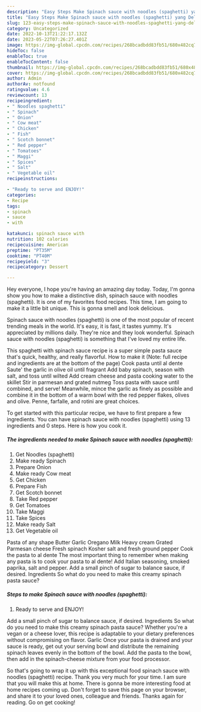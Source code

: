 ```yaml
---
description: "Easy Steps Make Spinach sauce with noodles (spaghetti) yang Delicious"
title: "Easy Steps Make Spinach sauce with noodles (spaghetti) yang Delicious"
slug: 123-easy-steps-make-spinach-sauce-with-noodles-spaghetti-yang-delicious
category: Uncategorized
date: 2022-10-13T21:22:17.132Z
date: 2023-05-22T07:26:27.401Z
image: https://img-global.cpcdn.com/recipes/268bcadbdd83fb51/680x482cq70/spinach-sauce-with-noodles-spaghetti-recipe-main-photo.jpg
hideToc: false
enableToc: true
enableTocContent: false
thumbnail: https://img-global.cpcdn.com/recipes/268bcadbdd83fb51/680x482cq70/spinach-sauce-with-noodles-spaghetti-recipe-main-photo.jpg
cover: https://img-global.cpcdn.com/recipes/268bcadbdd83fb51/680x482cq70/spinach-sauce-with-noodles-spaghetti-recipe-main-photo.jpg
author: Admin
authorAv: notfound
ratingvalue: 4.6
reviewcount: 13
recipeingredient:
- " Noodles spaghetti"
- " Spinach"
- " Onion"
- " Cow meat"
- " Chicken"
- " Fish"
- " Scotch bonnet"
- " Red pepper"
- " Tomatoes"
- " Maggi"
- " Spices"
- " Salt"
- " Vegetable oil"
recipeinstructions:

- "Ready to serve and ENJOY!"
categories:
- Recipe
tags:
- spinach
- sauce
- with

katakunci: spinach sauce with 
nutrition: 102 calories
recipecuisine: American
preptime: "PT35M"
cooktime: "PT40M"
recipeyield: "3"
recipecategory: Dessert

---
```



Hey everyone, I hope you're having an amazing day today. Today, I'm gonna show you how to make a distinctive dish, spinach sauce with noodles (spaghetti). It is one of my favorites food recipes. This time, I am going to make it a little bit unique. This is gonna smell and look delicious.

Spinach sauce with noodles (spaghetti) is one of the most popular of recent trending meals in the world. It's easy, it is fast, it tastes yummy. It's appreciated by millions daily. They're nice and they look wonderful. Spinach sauce with noodles (spaghetti) is something that I've loved my entire life.

This spaghetti with spinach sauce recipe is a super simple pasta sauce that&#39;s quick, healthy, and really flavorful. How to make it (Note: full recipe and ingredients are at the bottom of the page) Cook pasta until al dente Saute&#39; the garlic in olive oil until fragrant Add baby spinach, season with salt, and toss until wilted Add cream cheese and pasta cooking water to the skillet Stir in parmesan and grated nutmeg Toss pasta with sauce until combined, and serve! Meanwhile, mince the garlic as finely as possible and combine it in the bottom of a warm bowl with the red pepper flakes, olives and olive. Penne, farfalle, and rotini are great choices.


To get started with this particular recipe, we have to first prepare a few ingredients. You can have spinach sauce with noodles (spaghetti) using 13 ingredients and 0 steps. Here is how you cook it.

<!--inarticleads1-->

##### The ingredients needed to make Spinach sauce with noodles (spaghetti):

1. Get  Noodles (spaghetti)
1. Make ready  Spinach
1. Prepare  Onion
1. Make ready  Cow meat
1. Get  Chicken
1. Prepare  Fish
1. Get  Scotch bonnet
1. Take  Red pepper
1. Get  Tomatoes
1. Take  Maggi
1. Take  Spices
1. Make ready  Salt
1. Get  Vegetable oil


Pasta of any shape Butter Garlic Oregano Milk Heavy cream Grated Parmesan cheese Fresh spinach Kosher salt and fresh ground pepper Cook the pasta to al dente The most important thing to remember when making any pasta is to cook your pasta to al dente! Add Italian seasoning, smoked paprika, salt and pepper. Add a small pinch of sugar to balance sauce, if desired. Ingredients So what do you need to make this creamy spinach pasta sauce? 

<!--inarticleads2-->

##### Steps to make Spinach sauce with noodles (spaghetti):


1. Ready to serve and ENJOY!

Add a small pinch of sugar to balance sauce, if desired. Ingredients So what do you need to make this creamy spinach pasta sauce? Whether you&#39;re a vegan or a cheese lover, this recipe is adaptable to your dietary preferences without compromising on flavor. Garlic Once your pasta is drained and your sauce is ready, get out your serving bowl and distribute the remaining spinach leaves evenly in the bottom of the bowl. Add the pasta to the bowl, then add in the spinach-cheese mixture from your food processor. 

So that's going to wrap it up with this exceptional food spinach sauce with noodles (spaghetti) recipe. Thank you very much for your time. I am sure that you will make this at home. There is gonna be more interesting food at home recipes coming up. Don't forget to save this page on your browser, and share it to your loved ones, colleague and friends. Thanks again for reading. Go on get cooking!
